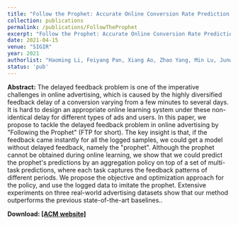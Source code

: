 ```yaml
---
title: "Follow the Prophet: Accurate Online Conversion Rate Prediction in the Face of Delayed Feedback"
collection: publications
permalink: /publications/FollowTheProphet
excerpt: "Follow the Prophet: Accurate Online Conversion Rate Prediction in the Face of Delayed Feedback"
date: 2021-04-15
venue: "SIGIR"
year: 2021
authorlist: "Haoming Li, Feiyang Pan, Xiang Ao, Zhao Yang, Min Lu, Junwei Pan, Dapeng Liu, Lei Xiao, Qing He"
status: 'pub'
---
```

**Abstract:**
The delayed feedback problem is one of the imperative challenges in online advertising, which is caused by the highly diversified feedback delay of a conversion varying from a few minutes to several days. It is hard to design an appropriate online learning system under these non-identical delay for different types of ads and users. In this paper, we propose to tackle the delayed feedback problem in online advertising by "Following the Prophet" (FTP for short). The key insight is that, if the feedback came instantly for all the logged samples, we could get a model without delayed feedback, namely the "prophet". Although the prophet cannot be obtained during online learning, we show that we could predict the prophet's predictions by an aggregation policy on top of a set of multi-task predictions, where each task captures the feedback patterns of different periods. We propose the objective and optimization approach for the policy, and use the logged data to imitate the prophet. Extensive experiments on three real-world advertising datasets show that our method outperforms the previous state-of-the-art baselines..

**Download: [[ACM website]](https://dl.acm.org/doi/abs/10.1145/3404835.3463045)**
